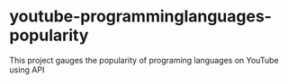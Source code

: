 # youtube-programminglanguages-popularity
This project gauges the popularity of programing languages on YouTube using API 
